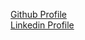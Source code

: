 [Github Profile](https://github.com/Bensam02)<br>
[Linkedin Profile](https://www.linkedin.com/in/ben-sam-sabu-52a42117b)
